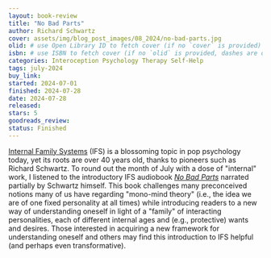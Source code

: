 ```yaml
---
layout: book-review
title: "No Bad Parts"
author: Richard Schwartz
cover: assets/img/blog_post_images/08_2024/no-bad-parts.jpg
olid: # use Open Library ID to fetch cover (if no `cover` is provided)
isbn: # use ISBN to fetch cover (if no `olid` is provided, dashes are optional)
categories: Interoception Psychology Therapy Self-Help
tags: july-2024
buy_link:
started: 2024-07-01
finished: 2024-07-28
date: 2024-07-28
released: 
stars: 5
goodreads_review: 
status: Finished
---
```


[Internal Family Systems](https://ifs-institute.com/) (IFS) is a blossoming topic in pop psychology today, yet its roots are over 40 years old, thanks to pioneers such as Richard Schwartz. To round out the month of July with a dose of "internal" work, I listened to the introductory IFS audiobook [*No Bad Parts*](https://ifs-institute.com/nobadparts) narrated partially by Schwartz himself. This book challenges many preconceived notions many of us have regarding "mono-mind theory" (i.e., the idea we are of one fixed personality at all times) while introducing readers to a new way of understanding oneself in light of a "family" of interacting personalities, each of different internal ages and (e.g., protective) wants and desires. Those interested in acquiring a new framework for understanding oneself and others may find this introduction to IFS helpful (and perhaps even transformative).